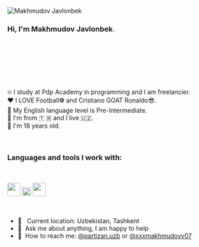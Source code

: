 <p align="left"> <img src="https://komarev.com/ghpvc/?username=casanovapartizan07&label=Profile%20views&color=0e75b6&style=flat" alt="Makhmudov Javlonbek" /> </p>

### Hi, I'm Makhmudov  Javlonbek<img src="https://media.giphy.com/media/hvRJCLFzcasrR4ia7z/giphy.gif" width="3%">

🔥 I study at Pdp Academy in programming and I am freelancier. <br />
❤️ I LOVE Football⚽ and Cristiano GOAT Ronaldo😎. <br/>
📕 My English language level is Pre-Intermediate. <br/>
📍 I'm from &#x1f1f9; &#x1f1f7; and I live 	&#x1f1fa;&#x1f1ff;. <br/>
👶 I'm 18 years old.

<br />

### Languages and tools I work with:

<br />

<code><img src="https://www.freepnglogos.com/uploads/html5-logo-png/html5-logo-html-logo-10.png" width="30px"></code>
<code><img src="https://batflat.org/themes/default/img/css-logo.png" width="20px"></code>
<code><img src="https://www.nicepng.com/png/full/377-3771906_sass-sass-sass-sass-logo-white-png.png" width="30px"></code>

<br />

- 📍 &nbsp; Current location: Uzbekistan, Tashkent <br />
- 📝&nbsp; Ask me about anything, I am happy to help <br />
- 📨&nbsp; How to reach me: [@partizan.uzb](https://instagram.com/partizan.uzb/) or [@xxxmakhmudovv07](/t.me/xxxmakhmudovv07/)
